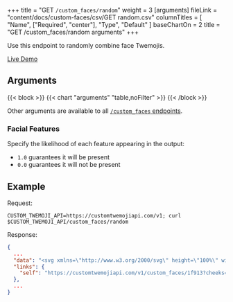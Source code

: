 +++
title = "GET `/custom_faces/random`"
weight = 3
[arguments]
  fileLink = "content/docs/custom-faces/csv/GET random.csv"
  columnTitles = [
    "Name",
    ["Required", "center"],
    "Type",
    "Default"
  ]
  baseChartOn = 2
  title = "GET /custom_faces/random arguments"
+++

Use this endpoint to randomly combine face Twemojis.

[Live Demo](/random-face/)

## Arguments

{{< block >}}
  {{< chart "arguments" "table,noFilter" >}}
{{< /block >}}

Other arguments are available to all [`/custom_faces` endpoints](/docs/custom-faces/).

### Facial Features

Specify the likelihood of each feature appearing in the output:

- `1.0` guarantees it will be present
- `0.0` guarantees it will not be present

## Example

Request:

```curl
CUSTOM_TWEMOJI_API=https://customtwemojiapi.com/v1; curl $CUSTOM_TWEMOJI_API/custom_faces/random
```

Response:

```json
{
  ...
  "data": "<svg xmlns=\"http://www.w3.org/2000/svg\" height=\"100%\" width=\"100%\">\n  <rect width=\"100%\" height=\"100%\" fill=\"\"/>\n  <svg xmlns=\"http://www.w3.org/2000/svg\" id=\"emoji\" height=\"100%\" width=\"100%\" x=\"0\" y=\"0\" viewBox=\"0 0 36 36\">\n  <circle fill=\"#FFCC4D\" cx=\"18\" cy=\"18\" r=\"18\" id=\"1f913-head-0\" class=\"1f913 head\"/><circle cx=\"9.5\" cy=\"7.5\" r=\"3.5\" fill=\"#5B6876\" id=\"1f31a-cheeks-1\" class=\"1f31a cheeks\"/><circle cx=\"24.5\" cy=\"28.5\" r=\"3.5\" fill=\"#5B6876\" id=\"1f31a-cheeks-2\" class=\"1f31a cheeks\"/><circle cx=\"22\" cy=\"5\" r=\"2\" fill=\"#5B6876\" id=\"1f31a-cheeks-3\" class=\"1f31a cheeks\"/><circle cx=\"3\" cy=\"18\" r=\"1\" fill=\"#5B6876\" id=\"1f31a-cheeks-4\" class=\"1f31a cheeks\"/><circle cx=\"30\" cy=\"9\" r=\"1\" fill=\"#5B6876\" id=\"1f31a-cheeks-5\" class=\"1f31a cheeks\"/><circle cx=\"16\" cy=\"31\" r=\"1\" fill=\"#5B6876\" id=\"1f31a-cheeks-6\" class=\"1f31a cheeks\"/><circle cx=\"32\" cy=\"19\" r=\"2\" fill=\"#5B6876\" id=\"1f31a-cheeks-7\" class=\"1f31a cheeks\"/><circle cx=\"6\" cy=\"26\" r=\"2\" fill=\"#5B6876\" id=\"1f31a-cheeks-8\" class=\"1f31a cheeks\"/><path fill=\"#664500\" d=\"M23.485 27.879C23.474 27.835 22.34 23.5 18 23.5S12.526 27.835 12.515 27.878999999999998C12.462 28.092 12.559000000000001 28.31 12.747 28.423 12.935 28.534999999999997 13.18 28.508999999999997 13.343 28.363 13.352 28.355 14.356 27.5 18 27.5 21.59 27.5 22.617 28.33 22.656 28.363 22.750999999999998 28.453 22.875 28.5 23 28.5 23.084 28.5 23.169 28.479 23.246 28.436 23.442 28.324 23.54 28.097 23.485 27.879Z\" id=\"1f626-mouth-3\" class=\"1f626 mouth\"/><ellipse fill=\"#664500\" cx=\"11.5\" cy=\"14.5\" rx=\"2.5\" ry=\"3.5\" id=\"2639-eyes-1\" class=\"2639 eyes\"/><ellipse fill=\"#664500\" cx=\"24.5\" cy=\"14.5\" rx=\"2.5\" ry=\"3.5\" id=\"2639-eyes-2\" class=\"2639 eyes\"/><circle fill=\"#F4F7F9\" cx=\"24.882\" cy=\"14.294\" r=\"6.882\" id=\"1f9d0-eyewear-2\" class=\"1f9d0 eyewear\"/><path fill=\"#292F33\" d=\"M32.824 36C32.239 36 31.764999999999997 35.526 31.764999999999997 34.941V14.824C31.764999999999997 14.239 32.239 13.765 32.824 13.765S33.882999999999996 14.239 33.882999999999996 14.824V34.942C33.882 35.526 33.409 36 32.824 36Z\" id=\"1f9d0-eyewear-4\" class=\"1f9d0 eyewear\"/><path fill=\"#67757F\" d=\"M32.824 12.706C32.769999999999996 12.706 32.719 12.718 32.666 12.722 31.933999999999997 9.094 28.722999999999995 6.353 24.881999999999998 6.353 20.503 6.353 16.941 9.915 16.941 14.294S20.503 22.235 24.881999999999998 22.235C28.349999999999998 22.235 31.298 19.997 32.378 16.892 32.522 16.923 32.67 16.941 32.823 16.941 33.993 16.941 34.941 15.992999999999999 34.941 14.822999999999999 34.941 13.653999999999998 33.993 12.706 32.824000000000005 12.706Z M24.881999999999998 20.118C21.671 20.118 19.058999999999997 17.506 19.058999999999997 14.293999999999999S21.671999999999997 8.469999999999999 24.881999999999998 8.469999999999999C28.092999999999996 8.469999999999999 30.705999999999996 11.081999999999999 30.705999999999996 14.293999999999999S28.092999999999996 20.118 24.881999999999998 20.118Z\" id=\"1f9d0-eyewear-5\" class=\"1f9d0 eyewear\"/><path d=\"M28.049 9.411C27.137 8.818 26.051 8.471 24.881999999999998 8.471 21.665999999999997 8.471 19.058 11.078 19.058 14.295 19.058 15.464 19.406 16.55 19.998 17.462L28.049 9.411Z\" fill=\"#BDDDF4\" id=\"1f9d0-eyewear-8\" class=\"1f9d0 eyewear\"/><path d=\"M22.397 19.555C23.151999999999997 19.912 23.991999999999997 20.118 24.881999999999998 20.118 28.098 20.118 30.705999999999996 17.511 30.705999999999996 14.293999999999999 30.705999999999996 13.403999999999998 30.499999999999996 12.562999999999999 30.142999999999997 11.809L22.397 19.555Z\" fill=\"#BDDDF4\" id=\"1f9d0-eyewear-9\" class=\"1f9d0 eyewear\"/></svg>\n</svg>",
  "links": {
    "self": "https://customtwemojiapi.com/v1/custom_faces/1f913?cheeks=1f31a&mouth=1f626&nose=&eyes=2639&eyewear=1f9d0&headwear=&other="
  },
  ...
}
```
